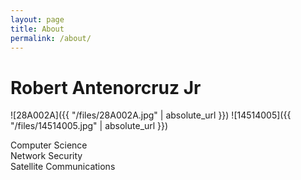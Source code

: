 ```yaml
---
layout: page
title: About
permalink: /about/
---
```



# Robert Antenorcruz Jr


![28A002A]({{ "/files/28A002A.jpg" | absolute_url }}) 
![14514005]({{ "/files/14514005.jpg" | absolute_url }}) 

Computer Science<br/>
Network Security<br/>
Satellite Communications<br/>



<!---#This is the base Jekyll theme. You can find out more info about customizing your Jekyll theme, as well as basic Jekyll usage documentation at [jekyllrb.com](https://jekyllrb.com/)

#You can find the source code for Minima at GitHub:
#[jekyll][jekyll-organization] /
#minima](https://github.com/jekyll/minima)

#You can find the source code for Jekyll at GitHub:
#[jekyll][jekyll-organization] /
#[jekyll](https://github.com/jekyll/jekyll)


#[jekyll-organization]: https://github.com/jekyll
-->